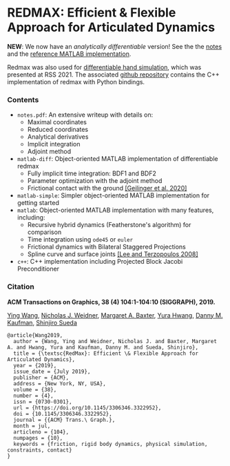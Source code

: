 # REDMAX: Efficient & Flexible Approach for Articulated Dynamics

**NEW**: We now have an _analytically differentiable_ version! See the the [notes](notes.pdf) and the [reference MATLAB implementation](matlab-diff).

Redmax was also used for [differentiable hand simulation](http://diffhand.csail.mit.edu), which was presented at RSS 2021. The associated [github repository](https://github.com/eanswer/DiffHand) contains the C++ implementation of redmax with Python bindings.


### Contents

- `notes.pdf`: An extensive writeup with details on:
  - Maximal coordinates
  - Reduced coordinates
  - Analytical derivatives
  - Implicit integration
  - Adjoint method
- `matlab-diff`: Object-oriented MATLAB implementation of differentiable redmax
  - Fully implicit time integration: BDF1 and BDF2
  - Parameter optimization with the adjoint method
  - Frictional contact with the ground [[Geilinger et al. 2020]](https://arxiv.org/pdf/2007.00987.pdf)
- `matlab-simple`: Simpler object-oriented MATLAB implementation for getting started
- `matlab`: Object-oriented MATLAB implementation with many features, including:
  - Recursive hybrid dynamics (Featherstone's algorithm) for comparison
  - Time integration using `ode45` or `euler`
  - Frictional dynamics with Bilateral Staggered Projections
  - Spline curve and surface joints [[Lee and Terzopoulos 2008]](http://web.cs.ucla.edu/~dt//papers/siggraph08/siggraph08.pdf)
- `c++`: C++ implementation including Projected Block Jacobi Preconditioner


### Citation

**ACM Transactions on Graphics, 38 (4) 104:1-104:10 (SIGGRAPH), 2019.**

[Ying Wang](http://www.yingwang.io/), [Nicholas J. Weidner](http://weidnern.github.io/), [Margaret A. Baxter](https://www.linkedin.com/in/baxter-margareta/), [Yura Hwang](http://yurahwang.com/), [Danny M. Kaufman](http://dannykaufman.io), [Shinjiro Sueda](http://faculty.cs.tamu.edu/sueda/)

	@article{Wang2019,
	  author = {Wang, Ying and Weidner, Nicholas J. and Baxter, Margaret A. and Hwang, Yura and Kaufman, Danny M. and Sueda, Shinjiro},
	  title = {\textsc{RedMax}: Efficient \& Flexible Approach for Articulated Dynamics},
	  year = {2019},
	  issue_date = {July 2019},
	  publisher = {ACM},
	  address = {New York, NY, USA},
	  volume = {38},
	  number = {4},
	  issn = {0730-0301},
	  url = {https://doi.org/10.1145/3306346.3322952},
	  doi = {10.1145/3306346.3322952},
	  journal = {{ACM} Trans.\ Graph.},
	  month = jul,
	  articleno = {104},
	  numpages = {10},
	  keywords = {friction, rigid body dynamics, physical simulation, constraints, contact}
	}

